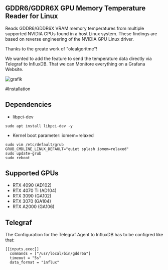 ## GDDR6/GDDR6X GPU Memory Temperature Reader for Linux

Reads GDDR6/GDDR6X VRAM memory temperatures from multiple supported NVIDIA GPUs found in a host Linux system.
These findings are based on reverse engineering of the NVIDIA GPU Linux driver.

Thanks to the greate work of "olealgoritme"!

We wanted to add the feature to send the temperature data directly via Telegraf to InfluxDB.
That we can Monitore everything on a Grafana Website.

![grafik](https://github.com/AImmd/gddr6/assets/135707290/96db4002-72e4-4f3d-b12f-4d283d32a8c9)


#Installation

## Dependencies
- libpci-dev 
```
sudo apt install libpci-dev -y
```

- Kernel boot parameter: iomem=relaxed
```
sudo vim /etc/default/grub
GRUB_CMDLINE_LINUX_DEFAULT="quiet splash iomem=relaxed"
sudo update-grub
sudo reboot
```

## Supported GPUs
- RTX 4090 (AD102)
- RTX 4070 Ti (AD104) 
- RTX 3090 (GA102)
- RTX 3070 (GA104)
- RTX A2000 (GA106)

## Telegraf

The Configuration for the Telegraf Agent to InfluxDB has to be configred like that:
```
[[inputs.exec]]
  commands = ["/usr/local/bin/gddr6a"]
  timeout = "5s"
  data_format = "influx"
```  
